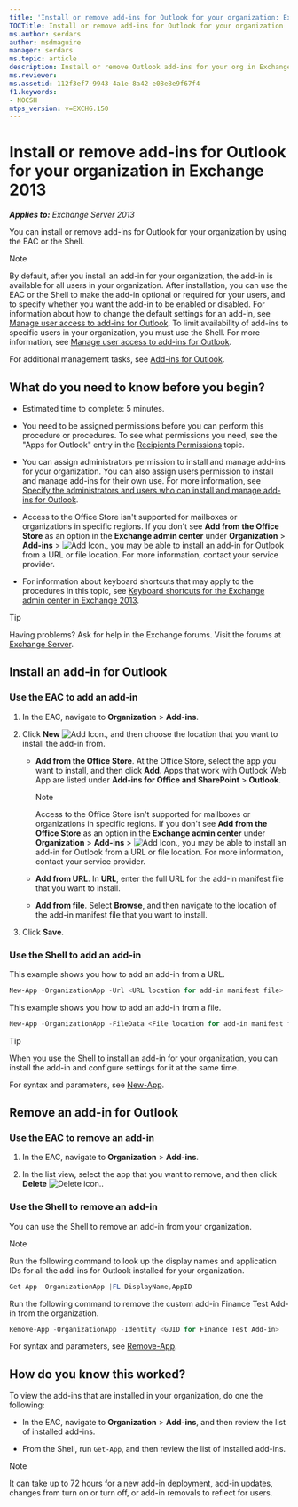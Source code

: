 ```yaml
---
title: 'Install or remove add-ins for Outlook for your organization: Exchange 2013 Help'
TOCTitle: Install or remove add-ins for Outlook for your organization
ms.author: serdars
author: msdmaguire
manager: serdars
ms.topic: article
description: Install or remove Outlook add-ins for your org in Exchange 2013 
ms.reviewer:
ms.assetid: 112f3ef7-9943-4a1e-8a42-e08e8e9f67f4
f1.keywords:
- NOCSH
mtps_version: v=EXCHG.150
---
```


# Install or remove add-ins for Outlook for your organization in Exchange 2013

_**Applies to:** Exchange Server 2013_

You can install or remove add-ins for Outlook for your organization by using the EAC or the Shell.

> [!NOTE]
> By default, after you install an add-in for your organization, the add-in is available for all users in your organization. After installation, you can use the EAC or the Shell to make the add-in optional or required for your users, and to specify whether you want the add-in to be enabled or disabled. For information about how to change the default settings for an add-in, see [Manage user access to add-ins for Outlook](manage-user-access-to-add-ins-exchange-2013-help.md). To limit availability of add-ins to specific users in your organization, you must use the Shell. For more information, see [Manage user access to add-ins for Outlook](manage-user-access-to-add-ins-exchange-2013-help.md).

For additional management tasks, see [Add-ins for Outlook](add-ins-for-outlook-exchange-2013-help.md).

## What do you need to know before you begin?

- Estimated time to complete: 5 minutes.

- You need to be assigned permissions before you can perform this procedure or procedures. To see what permissions you need, see the "Apps for Outlook" entry in the [Recipients Permissions](recipients-permissions-exchange-2013-help.md) topic.

- You can assign administrators permission to install and manage add-ins for your organization. You can also assign users permission to install and manage add-ins for their own use. For more information, see [Specify the administrators and users who can install and manage add-ins for Outlook](specify-who-can-install-and-manage-add-ins-exchange-2013-help.md).

- Access to the Office Store isn't supported for mailboxes or organizations in specific regions. If you don't see **Add from the Office Store** as an option in the **Exchange admin center** under **Organization** \> **Add-ins** \> ![Add Icon.](images/ITPro_EAC_AddIcon.gif), you may be able to install an add-in for Outlook from a URL or file location. For more information, contact your service provider.

- For information about keyboard shortcuts that may apply to the procedures in this topic, see [Keyboard shortcuts for the Exchange admin center in Exchange 2013](keyboard-shortcuts-in-the-exchange-admin-center-2013-help.md).

> [!TIP]
> Having problems? Ask for help in the Exchange forums. Visit the forums at [Exchange Server](https://social.technet.microsoft.com/forums/office/home?category=exchangeserver).

## Install an add-in for Outlook

### Use the EAC to add an add-in

1. In the EAC, navigate to **Organization** \> **Add-ins**.

2. Click **New** ![Add Icon.](images/ITPro_EAC_AddIcon.gif), and then choose the location that you want to install the add-in from.

   - **Add from the Office Store**. At the Office Store, select the app you want to install, and then click **Add**. Apps that work with Outlook Web App are listed under **Add-ins for Office and SharePoint** \> **Outlook**.

     > [!NOTE]
     > Access to the Office Store isn't supported for mailboxes or organizations in specific regions. If you don't see **Add from the Office Store** as an option in the **Exchange admin center** under **Organization** \> **Add-ins** \> ![Add Icon.](images/ITPro_EAC_AddIcon.gif), you may be able to install an add-in for Outlook from a URL or file location. For more information, contact your service provider.

   - **Add from URL**. In **URL**, enter the full URL for the add-in manifest file that you want to install.

   - **Add from file**. Select **Browse**, and then navigate to the location of the add-in manifest file that you want to install.

3. Click **Save**.

### Use the Shell to add an add-in

This example shows you how to add an add-in from a URL.

```powershell
New-App -OrganizationApp -Url <URL location for add-in manifest file>
```

This example shows you how to add an add-in from a file.

```powershell
New-App -OrganizationApp -FileData <File location for add-in manifest file>
```

> [!TIP]
> When you use the Shell to install an add-in for your organization, you can install the add-in and configure settings for it at the same time.

For syntax and parameters, see [New-App](/powershell/module/exchange/new-app).

## Remove an add-in for Outlook

### Use the EAC to remove an add-in

1. In the EAC, navigate to **Organization** \> **Add-ins**.

2. In the list view, select the app that you want to remove, and then click **Delete** ![Delete icon.](images/ITPro_EAC_DeleteIcon.gif).

### Use the Shell to remove an add-in

You can use the Shell to remove an add-in from your organization.

> [!NOTE]
> Run the following command to look up the display names and application IDs for all the add-ins for Outlook installed for your organization.

```powershell
Get-App -OrganizationApp |FL DisplayName,AppID
```

Run the following command to remove the custom add-in Finance Test Add-in from the organization.

```powershell
Remove-App -OrganizationApp -Identity <GUID for Finance Test Add-in>
```

For syntax and parameters, see [Remove-App](/powershell/module/exchange/remove-app).

## How do you know this worked?

To view the add-ins that are installed in your organization, do one the following:

- In the EAC, navigate to **Organization** \> **Add-ins**, and then review the list of installed add-ins.

- From the Shell, run `Get-App`, and then review the list of installed add-ins.

> [!NOTE]
> It can take up to 72 hours for a new add-in deployment, add-in updates, changes from turn on or turn off, or add-in removals to reflect for users.
